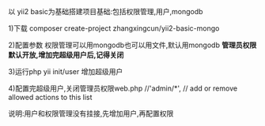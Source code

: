 以 yii2 basic为基础搭建项目基础:包括权限管理,用户,mongodb

1)下载
composer create-project zhangxingcun/yii2-basic-mongo

2)配置参数
权限管理可以用mongodb也可以用文件,默认用mongodb
**管理员权限默认开放,增加完超级用户后,记得关闭**

3)运行php yii init/user  增加超级用户

4)配置完超级用户,关闭管理员权限web.php
//'admin/*', // add or remove allowed actions to this list


说明:用户和权限管理没有挂接,先增加用户,再配置权限
